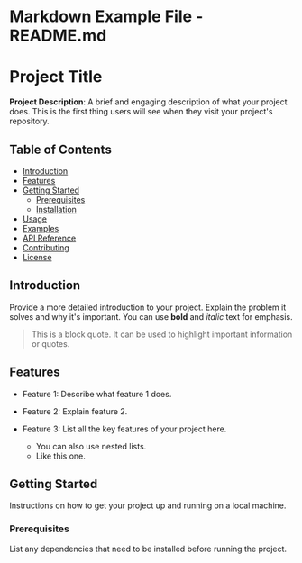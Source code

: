 # Markdown Example File - README.md

<!-- HTML comments are also valid in Markdown -->
<!-- Example: -->
<!-- <div>This is an HTML block in Markdown</div> -->

# Project Title

**Project Description**: A brief and engaging description of what your project does. This is the first thing users will see when they visit your project's repository.

## Table of Contents

- [Introduction](#introduction)
- [Features](#features)
- [Getting Started](#getting-started)
  - [Prerequisites](#prerequisites)
  - [Installation](#installation)
- [Usage](#usage)
- [Examples](#examples)
- [API Reference](#api-reference)
- [Contributing](#contributing)
- [License](#license)

## Introduction

Provide a more detailed introduction to your project. Explain the problem it solves and why it's important. You can use **bold** and _italic_ text for emphasis.

> This is a block quote. It can be used to highlight important information or quotes.

## Features

- Feature 1: Describe what feature 1 does.
- Feature 2: Explain feature 2.
- Feature 3: List all the key features of your project here.

  - You can also use nested lists.
  - Like this one.

## Getting Started

Instructions on how to get your project up and running on a local machine.

### Prerequisites

List any dependencies that need to be installed before running the project.

